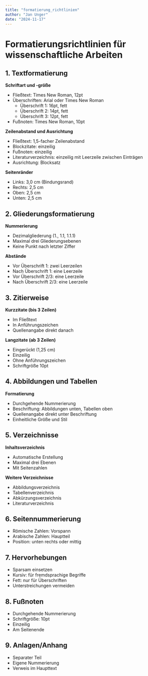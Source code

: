 ```yaml
---
title: "formatierung_richtlinien"
author: "Jan Unger"
date: "2024-11-17"
---
```


# Formatierungsrichtlinien für wissenschaftliche Arbeiten

## 1. Textformatierung

**Schriftart und -größe**
- Fließtext: Times New Roman, 12pt
- Überschriften: Arial oder Times New Roman
  * Überschrift 1: 16pt, fett
  * Überschrift 2: 14pt, fett
  * Überschrift 3: 12pt, fett
- Fußnoten: Times New Roman, 10pt

**Zeilenabstand und Ausrichtung**
- Fließtext: 1,5-facher Zeilenabstand
- Blockzitate: einzeilig
- Fußnoten: einzeilig
- Literaturverzeichnis: einzeilig mit Leerzeile zwischen Einträgen
- Ausrichtung: Blocksatz

**Seitenränder**
- Links: 3,0 cm (Bindungsrand)
- Rechts: 2,5 cm
- Oben: 2,5 cm
- Unten: 2,5 cm

## 2. Gliederungsformatierung

**Nummerierung**
- Dezimalgliederung (1., 1.1, 1.1.1)
- Maximal drei Gliederungsebenen
- Keine Punkt nach letzter Ziffer

**Abstände**
- Vor Überschrift 1: zwei Leerzeilen
- Nach Überschrift 1: eine Leerzeile
- Vor Überschrift 2/3: eine Leerzeile
- Nach Überschrift 2/3: eine Leerzeile

## 3. Zitierweise

**Kurzzitate (bis 3 Zeilen)**
- Im Fließtext
- In Anführungszeichen
- Quellenangabe direkt danach

**Langzitate (ab 3 Zeilen)**
- Eingerückt (1,25 cm)
- Einzeilig
- Ohne Anführungszeichen
- Schriftgröße 10pt

## 4. Abbildungen und Tabellen

**Formatierung**
- Durchgehende Nummerierung
- Beschriftung: Abbildungen unten, Tabellen oben
- Quellenangabe direkt unter Beschriftung
- Einheitliche Größe und Stil

## 5. Verzeichnisse

**Inhaltsverzeichnis**
- Automatische Erstellung
- Maximal drei Ebenen
- Mit Seitenzahlen

**Weitere Verzeichnisse**
- Abbildungsverzeichnis
- Tabellenverzeichnis
- Abkürzungsverzeichnis
- Literaturverzeichnis

## 6. Seitennummerierung

- Römische Zahlen: Vorspann
- Arabische Zahlen: Hauptteil
- Position: unten rechts oder mittig

## 7. Hervorhebungen

- Sparsam einsetzen
- Kursiv: für fremdsprachige Begriffe
- Fett: nur für Überschriften
- Unterstreichungen vermeiden

## 8. Fußnoten

- Durchgehende Nummerierung
- Schriftgröße: 10pt
- Einzeilig
- Am Seitenende

## 9. Anlagen/Anhang

- Separater Teil
- Eigene Nummerierung
- Verweis im Haupttext